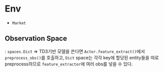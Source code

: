 # Env
- `Market`
## Observation Space
: `spaces.Dict`
=> TD3기반 모델을 쓴다면 `Actor.feature_extract()`에서 `preprocess_obs()`를 호출하고, `Dict` space는 각각 key에 할당된 entity들을 따로 preprocess하므로
`feature_extractor`에 여러 obs를 넣을 수 있다.

